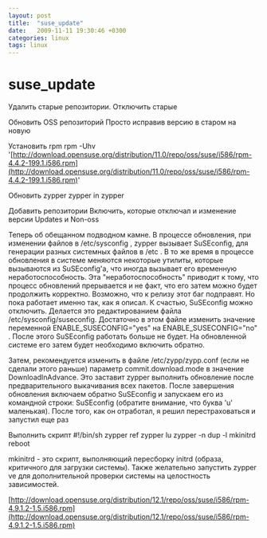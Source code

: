 ```yaml
---
layout: post
title:  "suse_update"
date:   2009-11-11 19:30:46 +0300
categories: linux
tags: linux
---
```


# suse_update
Удалить старые репозитории.
Отключить старые


Обновить OSS репозиторий
Просто исправив версию в старом на новую


Установить rpm
rpm -Uhv '[http://download.opensuse.org/distribution/11.0/repo/oss/suse/i586/rpm-4.4.2-199.1.i586.rpm](http://download.opensuse.org/distribution/11.0/repo/oss/suse/i586/rpm-4.4.2-199.1.i586.rpm)' 

Обновить zypper
zypper in zypper

Добавить репозитории
Включить, которые отключал и изменение версии
Updates и Non-oss

Теперь об обещанном подводном камне. В процессе обновления, при изменении файлов в /etc/sysconfig , zypper вызывает SuSEconfig, 
для генерации разных системных файлов в /etc . 
В то же время в процессе обновления в системе меняются некоторые утилиты, которые вызываются из SuSEconfig'a, 
что иногда вызывает его временную неработоспособность. Эта "неработоспособность" приводит к тому, что процесс обновлений прерывается и не факт, 
что его затем можно будет продолжить корректно.
 Возможно, что к релизу этот баг подправят. Но пока работает именно так, как я описал. К счастью, SuSEconfig можно отключить. 
Делается это редактированием файла /etc/sysconfig/suseconfig.
 Достаточно в этом файле изменить значение переменной ENABLE_SUSECONFIG="yes" на ENABLE_SUSECONFIG="no" . 
После этого SuSEconfig работать больше не будет. На обновленной системе его затем будет необходимо включить обратно.

Затем, рекомендуется изменить в файле /etc/zypp/zypp.conf (если не сделали этого раньше) параметр commit.download.mode в значение DownloadInAdvance. 
Это заставит zypper выполнить обновление после предварительного выкачивания всех пакетов.
После завершения обновления включаем обратно SuSEconfig и запускаем его из командной строки: SuSEconfig (обратите внимание, что буква 'u' маленькая). 
После того, как он отработал, я решил перестраховаться и запустил еще раз 

Выполнить скрипт
#!/bin/sh
zypper ref
zypper lu
zypper -n dup -l
mkinitrd
reboot


mkinitrd - это скрипт, выполняющий пересборку initrd (образа, критичного для загрузки системы).
 Также желательно запустить zypper ve для дополнительной проверки системы на целостность зависимостей.

[http://download.opensuse.org/distribution/12.1/repo/oss/suse/i586/rpm-4.9.1.2-1.5.i586.rpm](http://download.opensuse.org/distribution/12.1/repo/oss/suse/i586/rpm-4.9.1.2-1.5.i586.rpm)